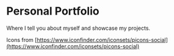 # Personal Portfolio

Where I tell you about myself and showcase my projects.

Icons from [https://www.iconfinder.com/iconsets/picons-social](https://www.iconfinder.com/iconsets/picons-social)